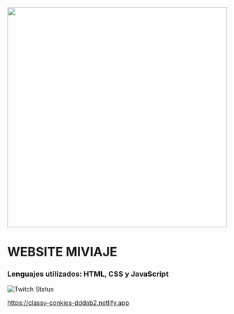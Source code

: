 
<div class="header" aling="center"> 
    <img src="/img/cap-1" width="500"/>

<h1 aling="center">WEBSITE MIVIAJE</h1>
<h3 aling="center">Lenguajes utilizados: HTML, CSS y JavaScript</h3>

<div id="badges" aling="center">
    <img alt="Twitch Status" src="https://img.shields.io/twitch/status/Ruben?color=green&style=plastic">
</div>




https://classy-conkies-dddab2.netlify.app
